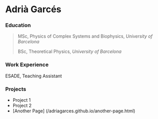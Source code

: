 # Adrià Garcés

### Education
> MSc, Physics of Complex Systems and Biophysics, *University of Barcelona*
>
> BSc, Theoretical Physics, *University of Barcelona* 

### Work Experience
ESADE, Teaching Assistant

### Projects
- Project 1
- Project 2
- [Another Page] (/adriagarces.github.io/another-page.html)
